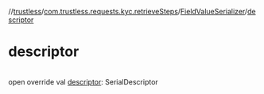 //[trustless](../../../index.md)/[com.trustless.requests.kyc.retrieveSteps](../index.md)/[FieldValueSerializer](index.md)/[descriptor](descriptor.md)

# descriptor

\
open override val [descriptor](descriptor.md): SerialDescriptor

